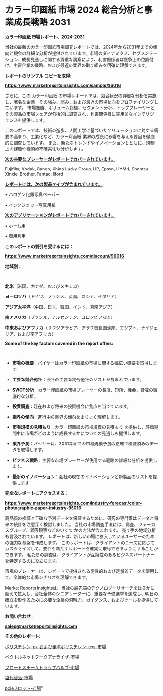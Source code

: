 # カラー印画紙 市場 2024 総合分析と事業成長戦略 2031

<strong>カラー印画紙 市場レポート、2024-2031</strong>

当社の最新のカラー印画紙市場調査レポートでは、2024年から2031年までの傾向と機会の詳細な分析が提供されています。市場のダイナミクス、セグメンテーション、成長見通しに関する貴重な洞察により、利害関係者は競争上の位置付け、主要企業の戦略、および最近の業界の取り組みを明確に理解できます。



<strong>レポートのサンプル コピーを取得:</strong> <a href=https://www.marketreportsinsights.com/sample/96016>

<strong><u>https://www.marketreportsinsights.com/sample/96016</u></strong></a>

さらに、この カラー印画紙 の市場レポートでは、競合状況の詳細な分析を実施し、著名な企業、その強み、弱み、および最近の市場動向をプロファイリングしています。 市場価値、ボリューム指標、セグメント分析、トッププレーヤーとその製品の市場シェアが包括的に調査され、利害関係者に実用的なインテリジェンスを提供します。

このレポートでは、技術の進歩、人間工学に基づいたソリューションに対する需要の高まり、工業化など、カラー印画紙 業界の成長に影響を与える要因を徹底的に調査しています。 また、新たなトレンドやイノベーションとともに、規制上の課題や経済的不確実性も分析します。



<strong><u>次の主要なプレーヤーがレポートでカバーされています。</u></strong>

Fujifilm, Kodak, Canon, China Lucky Group, HP, Epson, HYMN, Shantou Xinxie, Brother, Fantac, Ilford



<strong><u><b>レポートには、次の製品タイプが含まれています。</b></u></strong>

• ハロゲン化銀写真ペーパー

• インクジェット写真用紙



<strong><u><b>次のアプリケーションがレポートでカバーされています。</b></u></strong>

• ホーム用

• 商用利用



<strong><b>このレポートの割引を受けるには：</b></strong>

<a href=https://www.marketreportsinsights.com/discount/96016>

<strong><u>https://www.marketreportsinsights.com/discount/96016</u></strong></a>



<strong>地域別：</strong>

<strong> </strong>



<strong>北米</strong>（米国、カナダ、およびメキシコ）



<strong>ヨーロッパ</strong>（ドイツ、フランス、英国、ロシア、イタリア）



<strong>アジア太平洋</strong>（中国、日本、韓国、インド、東南アジア）



<strong>南アメリカ</strong>（ブラジル、アルゼンチン、コロンビアなど）



<strong>中東およびアフリカ</strong>（サウジアラビア、アラブ首長国連邦、エジプト、ナイジェリア、および南アフリカ）



<strong>Some of the key factors covered in the report offers:</strong>

<strong> </strong>
<ul>
  <li>

<strong>市場の概要</strong>：バイヤーはカラー印画紙の市場に関する幅広い概要を取得します</li>
  <li>

<strong>主要な競合他社</strong>：会社の主要な競合他社のリストが含まれています。</li>
  <li>

<strong>SWOT分析</strong>：カラー印画紙の市場プレーヤーの長所、短所、機会、脅威の徹底的な分析。</li>
  <li>

<strong>投資調査</strong>：現在および将来の投資機会に焦点を当てています。</li>
  <li>

<strong>業界の傾向</strong>：進行中の業界の傾向をよりよく理解します。</li>
  <li>

<strong>市場規模の見積もり</strong>：カラー印画紙の市場規模の見積もり を提供し、評価期間中に市場がどのように成長するかについての見通しも提供します。</li>
  <li>

<strong>業界予測</strong>：バイヤーは、2031年までの市場規模予測の正確で検証済みのデータを取得します。</li>
  <li>

<strong>ビジネス戦略</strong>：主要な市場プレーヤーが使用する戦略の詳細な分析を提供します。</li>
  <li>

<strong>最新のイノベーション</strong>：会社の現在のイノベーションと新製品のリストを提供します</li>
</ul>


<strong>完全なレポートにアクセスする</strong>：

<a href=https://www.marketreportsinsights.com/industry-forecast/color-photographic-paper-industry-96016>

<strong><u>https://www.marketreportsinsights.com/industry-forecast/color-photographic-paper-industry-96016</u></strong></a>

高品質の検証と正確な予測データを保証するために、研究の専門家はデータと将来の統計を注意深く検討しました。 当社の市場調査手法には、調査、フォーカスグループ、顧客観察などのいくつ かの方法が含まれます。 売り手の地域分析も言及されています。 レポートは、新しい市場に参入しているユーザーのための強力な基盤を作成します。 このレポートは、クライアントのニーズに応じてカスタマイズして、要件を満たすレポートを確実に取得できるようにすることができます。 私たちの調査は、クライアントが互換性のあるビジネスパートナーを特定するのに役立ちます。

市場のプレーヤーは、レポートで提供される定性的および定量的データを使用して、全体的な市場シナリオを理解できます。

Market Reports Insightsは、当社の最先端のテクノロジーリサーチをはるかに超えて拡大し、会社全体のシニアリーダーに、重要な予備選挙を達成し、明日の確立を形作るために必要な企業の洞察力、ガイダンス、およびツールを提供しています。



<strong><b>お問い合わせ</b></strong>：

<a href=mailto:sales@marketreportsinsights.com>

<strong><u>sales@marketreportsinsights.com</u></strong></a>



<strong>その他のレポート:</strong>

<a href=https://www.linkedin.com/pulse/ポリスチレン-ps-および発泡ポリスチレン-eps-市場-2023-競争分析と事業成長-2030-pr-news-hub-tzt0f/>ポリスチレン-ps-および発泡ポリスチレン-eps-市場</a>

<a href=https://www.linkedin.com/pulse/ベクトルネットワークアナライザ-市場-2023-新興市場-将来の動向と市場需要-2030-market-tribunal-rr20f/>ベクトルネットワークアナライザ-市場</a>

<a href=https://www.linkedin.com/pulse/フロートスチームトラップバルブ-市場-2023-年のダイナミクスとビジネストレンド-2030-pr-news-hub-fijwf/>フロートスチームトラップバルブ-市場</a>

<a href=https://www.linkedin.com/pulse/塩代替品-市場-2023-総利益と主要ベンダー-2030-data-dive-discoveries-24-analysis-s9t9f/>塩代替品-市場</a>

<a href=https://www.linkedin.com/pulse/pcieスロット-市場-2023-推進要因と成長機会-2030-trend-tracking-toolbox-24-analysis-6i7rf/>pcieスロット-市場</a>"
